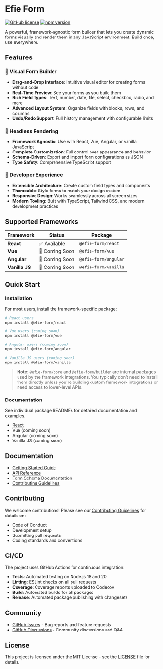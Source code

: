 # Efie Form

[![GitHub license](https://img.shields.io/github/license/efie-form/efie)](https://github.com/pwkang/efie/blob/main/LICENSE)
[![npm version](https://img.shields.io/npm/v/efie-form)](https://www.npmjs.com/package/@efie-form/core)

A powerful, framework-agnostic form builder that lets you create dynamic forms visually and render them in any JavaScript environment. Build once, use everywhere.

## Features

### 🎨 Visual Form Builder

- **Drag-and-Drop Interface**: Intuitive visual editor for creating forms without code
- **Real-Time Preview**: See your forms as you build them
- **Rich Field Types**: Text, number, date, file, select, checkbox, radio, and more
- **Advanced Layout System**: Organize fields with blocks, rows, and columns
- **Undo/Redo Support**: Full history management with configurable limits

### 🔧 Headless Rendering

- **Framework Agnostic**: Use with React, Vue, Angular, or vanilla JavaScript
- **Complete Customization**: Full control over appearance and behavior
- **Schema-Driven**: Export and import form configurations as JSON
- **Type Safety**: Comprehensive TypeScript support

### 🎯 Developer Experience

- **Extensible Architecture**: Create custom field types and components
- **Themeable**: Style forms to match your design system
- **Responsive Design**: Works seamlessly across all screen sizes
- **Modern Tooling**: Built with TypeScript, Tailwind CSS, and modern development practices

## Supported Frameworks

| Framework   | Status       | Package                |
|-------------|--------------|------------------------|
| **React**   | ✅ Available | `@efie-form/react`     |
| **Vue**     | 🚧 Coming Soon | `@efie-form/vue`      |
| **Angular** | 🚧 Coming Soon   | `@efie-form/angular`   |
| **Vanilla JS** | 🚧 Coming Soon | `@efie-form/vanilla`     |

## Quick Start

### Installation

For most users, install the framework-specific package:

```bash
# React users
npm install @efie-form/react

# Vue users (coming soon)
npm install @efie-form/vue

# Angular users (coming soon)
npm install @efie-form/angular

# Vanilla JS users (coming soon)
npm install @efie-form/vanilla
```

> **Note**: `@efie-form/core` and `@efie-form/builder` are internal packages used by the framework integrations. You typically don't need to install them directly unless you're building custom framework integrations or need access to lower-level APIs.

### Documentation

See individual package READMEs for detailed documentation and examples.

- [React](https://www.npmjs.com/package/@efie-form/react)
- Vue (coming soon)
- Angular (coming soon)
- Vanilla JS (coming soon)

## Documentation

- [Getting Started Guide](./docs/getting-started.md)
- [API Reference](./docs/api-reference.md)
- [Form Schema Documentation](./docs/schema.md)
- [Contributing Guidelines](./CONTRIBUTING.md)

## Contributing

We welcome contributions! Please see our [Contributing Guidelines](./CONTRIBUTING.md) for details on:

- Code of Conduct
- Development setup
- Submitting pull requests
- Coding standards and conventions

## CI/CD

The project uses GitHub Actions for continuous integration:

- **Tests**: Automated testing on Node.js 18 and 20
- **Linting**: ESLint checks on all pull requests
- **Coverage**: Coverage reports uploaded to Codecov
- **Build**: Automated builds for all packages
- **Release**: Automated package publishing with changesets

## Community

- [GitHub Issues](https://github.com/pwkang/efie/issues) - Bug reports and feature requests
- [GitHub Discussions](https://github.com/pwkang/efie/discussions) - Community discussions and Q&A

## License

This project is licensed under the MIT License - see the [LICENSE](LICENSE) file for details.
